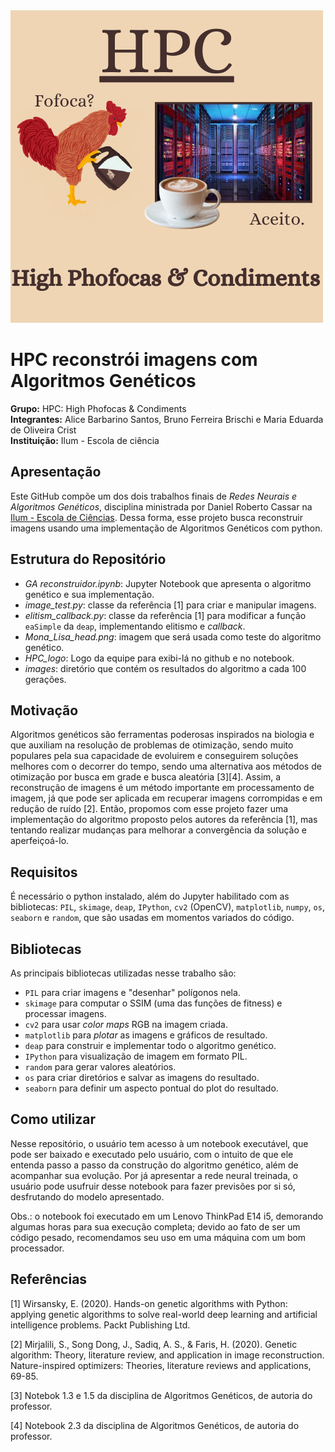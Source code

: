 <div>
        <img src="HPC LOGO.png" style="width: 500px; height:500px; margin-right: 20px;" />
</div>

# HPC reconstrói imagens com Algoritmos Genéticos
**Grupo:** HPC: High Phofocas & Condiments
<br>
**Integrantes:** Alice Barbarino Santos, Bruno Ferreira Brischi e Maria Eduarda de Oliveira Crist
<br>
**Instituição:** Ilum - Escola de ciência
<br>
## Apresentação
Este GitHub compõe um dos dois trabalhos finais de _Redes Neurais e Algoritmos Genéticos_, disciplina ministrada por Daniel Roberto Cassar na [Ilum - Escola de Ciências](https://ilum.cnpem.br). Dessa forma, esse projeto busca reconstruir imagens usando uma implementação de Algoritmos Genéticos com python. 

## Estrutura do Repositório
- _GA reconstruidor.ipynb_: Jupyter Notebook que apresenta o algoritmo genético e sua implementação.
- _image_test.py_: classe da referência [1] para criar e manipular imagens.
- _elitism_callback.py_: classe da referência [1] para modificar a função `eaSimple` da `deap`, implementando elitismo e _callback_.
- _Mona_Lisa_head.png_: imagem que será usada como teste do algoritmo genético.
- _HPC_logo_: Logo da equipe para exibi-lá no github e no notebook.
- _images_: diretório que contém os resultados do algoritmo a cada 100 gerações.
  

## Motivação
Algoritmos genéticos são ferramentas poderosas inspirados na biologia e que auxiliam na resolução de problemas de otimização, sendo muito populares pela sua capacidade de evoluirem e conseguirem soluções melhores com o decorrer do tempo, sendo uma alternativa aos métodos de otimização por busca em grade e busca aleatória [3][4]. Assim, a reconstrução de imagens é um método importante em processamento de imagem, já que pode ser aplicada em recuperar imagens corrompidas e em redução de ruído [2]. Então, propomos com esse projeto fazer uma implementação do algoritmo proposto pelos autores da referência [1], mas tentando realizar mudanças para melhorar a convergência da solução e aperfeiçoá-lo.

## Requisitos
É necessário o python instalado, além do Jupyter habilitado com as bibliotecas: `PIL`, `skimage`, `deap`, `IPython`, `cv2` (OpenCV), `matplotlib`, `numpy`, `os`, `seaborn` e `random`, que são usadas em momentos variados do código.

## Bibliotecas
As principais bibliotecas utilizadas nesse trabalho são: 
- `PIL` para criar imagens e "desenhar" polígonos nela.
- `skimage` para computar o SSIM (uma das funções de fitness) e processar imagens.
- `cv2` para usar _color maps_ RGB na imagem criada.
- `matplotlib` para _plotar_ as imagens e gráficos de resultado.
- `deap` para construir e implementar todo o algoritmo genético.
- `IPython` para visualização de imagem em formato PIL.
- `random` para gerar valores aleatórios.
- `os` para criar diretórios e salvar as imagens do resultado.
- `seaborn` para definir um aspecto pontual do plot do resultado.

## Como utilizar
Nesse repositório, o usuário tem acesso à um notebook executável, que pode ser baixado e executado pelo usuário, com o intuito de que ele entenda passo a passo da construção do algoritmo genético, além de acompanhar sua evolução. Por já apresentar a rede neural treinada, o usuário pode usufruir desse notebook para fazer previsões por si só, desfrutando do modelo apresentado.

Obs.: o notebook foi executado em um Lenovo ThinkPad E14 i5, demorando algumas horas para sua execução completa; devido ao fato de ser um código pesado, recomendamos seu uso em uma máquina com um bom processador.

## Referências
[1] Wirsansky, E. (2020). Hands-on genetic algorithms with Python: applying genetic algorithms to solve real-world deep learning and artificial intelligence problems. Packt Publishing Ltd.

[2] Mirjalili, S., Song Dong, J., Sadiq, A. S., & Faris, H. (2020). Genetic algorithm: Theory, literature review, and application in image reconstruction. Nature-inspired optimizers: Theories, literature reviews and applications, 69-85.

[3] Notebok 1.3 e 1.5 da disciplina de Algoritmos Genéticos, de autoria do professor.

[4] Notebook 2.3 da disciplina de Algoritmos Genéticos, de autoria do professor.

